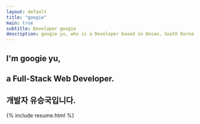 ```yaml
---
layout: default
title: "googie"
main: true
subtitle: Developer googie
description: googie yu, who is a Developer based in Ansan, South Korea. | '유승국' 개발자입니다.
---
```

<div class="intro-animation">
<section class="explanation">
    <h1 class="intro">
    I'm googie yu,
    </h1>
    <h1 class="intro">a Full-Stack Web Developer.
    </h1>
    <h2 class="intro">개발자 유승국입니다.</h2>
</section>
</div>
{% include resume.html %}
